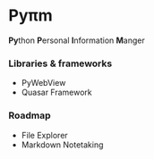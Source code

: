 # Pyπm

**Py**thon **P**ersonal **I**nformation **M**anger

### Libraries & frameworks

* PyWebView
* Quasar Framework

### Roadmap

- File Explorer
- Markdown Notetaking

